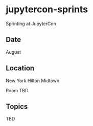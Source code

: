 # jupytercon-sprints

Sprinting at JupyterCon

## Date

August

## Location

New York Hilton Midtown

Room TBD

## Topics

TBD
